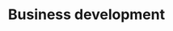 ---
title: Business development
longTitle: 'Business development'
tags:
- gccommon
french:
- "[[Developpement de lentreprise]]"
narrowerTerm:
- "[[Acquisitions Businesses]]"
- "[[International business development]]"
relatedTerm:
- "[[Business accelerators]]"
usedFor:
- "[[Business growth]]"
---